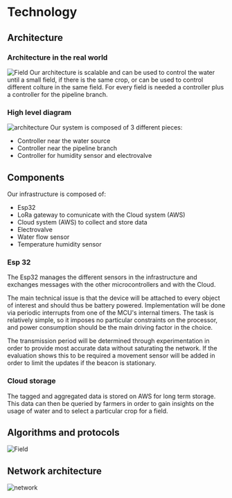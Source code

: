 # Technology

## Architecture 

### Architecture in the real world
![Field](https://github.com/simonescaccia/Smart-Irrigation-System/blob/main/images/Field.png)
Our architecture is scalable and can be used to control the water until a small field, if there is the same crop, or can be used to control different colture in the same field. For every field is needed a controller plus a controller for the pipeline branch.

### High level diagram
![architecture](https://github.com/simonescaccia/Smart-Irrigation-System/blob/main/images/architecture.png)
Our system is composed of 3 different pieces:
* Controller near the water source
* Controller near the pipeline branch
* Controller for humidity sensor and electrovalve

## Components
Our infrastructure is composed of:
* Esp32 
* LoRa gateway to comunicate with the Cloud system (AWS) 
* Cloud system (AWS) to collect and store data 
* Electrovalve 
* Water flow sensor
* Temperature humidity sensor 

### Esp 32
The Esp32 manages the different sensors in the infrastructure and exchanges messages with the other microcontrollers and with the Cloud.

The main technical issue is that the device will be attached to every object of interest and should thus be battery powered. Implementation will be done via periodic interrupts from one of the MCU's internal timers. The task is relatively simple, so it imposes no particular constraints on the processor, and power consumption should be the main driving factor in the choice.

The transmission period will be determined through experimentation in order to provide most accurate data without saturating the network. If the evaluation shows this to be required a movement sensor will be added in order to limit the updates if the beacon is stationary.

### Cloud storage
The tagged and aggregated data is stored on AWS for long term storage. This data can then be queried by farmers in order to gain insights on the usage of water and to select a particular crop for a field.

## Algorithms and protocols 
![Field](https://github.com/simonescaccia/Smart-Irrigation-System/blob/main/images/Field.png)

## Network architecture 
![network](https://github.com/simonescaccia/Smart-Irrigation-System/blob/main/images/network.png)


